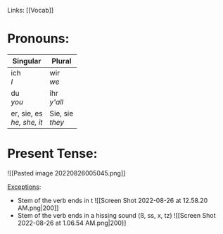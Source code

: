 Links: [[Vocab]]

# Pronouns:
Singular | Plural
----- | -----
ich <br> *I*|wir <br> *we*
du <br> *you* | ihr <br>*y'all*
er, sie, es <br>*he, she, it* | Sie, sie <br> *they*

# Present Tense:
![[Pasted image 20220826005045.png]]

<u>Exceptions</u>:
- Stem of the verb ends in t
![[Screen Shot 2022-08-26 at 12.58.20 AM.png|200]]
- Stem of the verb ends in a hissing sound (ß, ss, x, tz)
![[Screen Shot 2022-08-26 at 1.06.54 AM.png|200]]